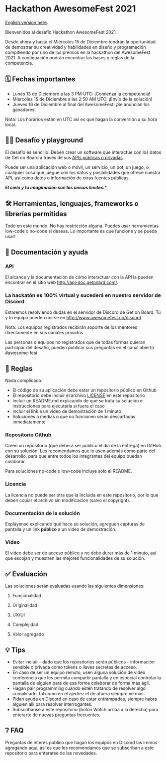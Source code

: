 # Hackathon AwesomeFest 2021

[English version here](./README-en.md).

Bienvenidos al desafío Hackathon AwesomeFest 2021.

Desde ahora y hasta el Miércoles 15 de Diciembre tendrán la oportunidad de demostrar su creatividad y habilidades en diseño y programación compitiendo por uno de los premios en la hackathon del AwesomeFest 2021. A continuación podrán encontrar las bases y reglas de la competencia.

## 🗓 Fechas importantes

- Lunes 13 de Diciembre a las 3 PM UTC: ¡Comienza la competencia!
- Míercoles 15 de Diciembre a las 2:50 AM UTC: ¡Envío de la solución!
- Jueves 16 de Diciembre al final del AwesomeFest: ¡Se anuncian los ganadores!

Nota: Los horarios están en UTC así es que hagan la conversión a su hora local.

## 👩‍💻 Desafío y playground

El desafío es sencillo: Deben crear un software que interactúe con los datos de Get on Board a través de sus [APIs públicas o privadas](https://api-doc.getonbrd.com).

Puede ser una aplicación web o móvil, un servicio, un bot, un juego, o cualquier cosa que juegue con los datos y posibilidades que ofrece nuestra API, así como datos o información de otras fuentes públicas.

***El cielo y tu imaginación son los únicos límites.****

## 🛠 Herramientas, lenguajes, frameworks o librerías permitidas

Todo en este mundo. No hay restricción alguna. Puedes usar herramientas low-code o no-code si deseas. Lo importante es que funcione y se pueda usar!

## 📃 Documentación y ayuda

### API

El alcance y la documentación de cómo interactuar con la API la pueden encontrar en el sitio web http://api-doc.getonbrd.com/.

### La hackatón es 100% virtual y sucederá en nuestro servidor de Discord

Estaremos resolviendo dudas en el servidor de Discord de Get on Board. Tú y tu equipo pueden unirse en http://www.awesomefest.co/discord.

Nota: Los equipos registrados recibirán soporte de los mentores directamente en sus canales privados.

Las personas o equipos no registrados que de todas formas quieran participar del desafío, pueden publicar sus preguntas en el canal abierto #awesome-fest.

## 📐 Reglas

Nada complicado:

- El código de su aplicación debe estar un repositorio público en Github
- El repositorio debe incluir el archivo [LICENSE](./LICENSE) en este repositorio
- Incluir un README.md explicando de que se trata su solución e instrucciones para ejecutarla si fuera el caso
- Incluir el link a un video de demostración de 1 minuto
- Soluciones a medias o que no funcionen serán descartadas inmediatamente

### Repositorio Github

Creen un repositorio (que deberá ser público el día de la entrega) en GitHub con su solución. Les recomendamos que lo usen además como parte del desarrollo, para que entre todos los integrantes del equipo puedan colaborar.

Para soluciones no-code o low-code incluye solo el README.

### Licencia

La licencia no puede ser otra que la incluida en este repositorio, por lo que deben copiar el archivo sin modificación (salvo el copyright).

### Documentación de la solución

Expláyense explicando qué hace su solución, agreguen capturas de pantalla y un link ****público**** a un video de demostración.

### Video

El video debe ser de acceso público y no debe durar más de 1 minuto, así que escojan y muestren las mejores funcionalidades de su solución.

## ✅ Evaluación

Las soluciones serán evaluadas usando las siguientes dimensiones:

1. Funcionalidad

1. Originalidad

1. UX/UI

1. Complejidad

1. Valor agregado

## 💡 Tips

- Evitar incluir - dado que los repositorios serán públicos - información sensible o privada como tokens o llaves secretas de acceso.
- En caso de ser un equipo remoto, usen alguna solución de video conferencia que les permita compartir pantalla y en especial controlar la pantalla de alguien para de esa forma colaborar de forma más ágil.
- Hagan pair programming cuando estén tratando de resolver algo complicado, tal como en el ajedrez el de afuera siempre ve más.
- Pidan ayuda en Discord en caso de estar entrampados, siempre habrá alguien allí para resolver interrogantes.
- Subscríbanse a este repositorio (botón Watch arriba a la derecha) para enterarte de nuevas preguntas frecuentes.

## ❔ FAQ

Preguntas de interés público que hagan los equipos en Discord las iremos agregando aquí, así es que les recomendamos que se subscriban a este repositorio para enterarse de las novedades.
